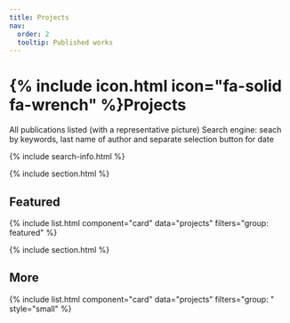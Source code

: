 ```yaml
---
title: Projects
nav:
  order: 2
  tooltip: Published works
---
```


# {% include icon.html icon="fa-solid fa-wrench" %}Projects

All publications listed (with a representative picture)
Search engine: seach by keywords, last name of author and separate selection button for date


{% include search-info.html %}

{% include section.html %}

## Featured

{% include list.html component="card" data="projects" filters="group: featured" %}

{% include section.html %}

## More

{% include list.html component="card" data="projects" filters="group: " style="small" %}
